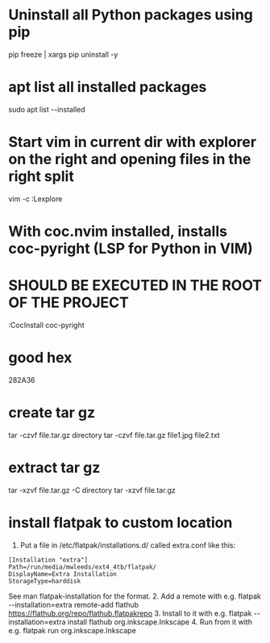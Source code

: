 # Uninstall all Python packages using pip
pip freeze | xargs pip uninstall -y

# apt list all installed packages
sudo apt list --installed

# Start vim in current dir with explorer on the right and opening files in the right split
vim -c :Lexplore

# With coc.nvim installed, installs coc-pyright (LSP for Python in VIM)
# SHOULD BE EXECUTED IN THE ROOT OF THE PROJECT
:CocInstall coc-pyright

# good hex
282A36

# create tar gz
tar -czvf file.tar.gz directory
tar -czvf file.tar.gz file1.jpg file2.txt

# extract tar gz
tar -xzvf file.tar.gz -C directory
tar -xzvf file.tar.gz

# install flatpak to custom location
1. Put a file in /etc/flatpak/installations.d/ called extra.conf like this:
```
[Installation "extra"]
Path=/run/media/mwleeds/ext4_4tb/flatpak/
DisplayName=Extra Installation
StorageType=harddisk
```
See man flatpak-installation for the format.
2. Add a remote with e.g. flatpak --installation=extra remote-add flathub https://flathub.org/repo/flathub.flatpakrepo
3. Install to it with e.g. flatpak --installation=extra install flathub org.inkscape.Inkscape
4. Run from it with e.g. flatpak run org.inkscape.Inkscape
